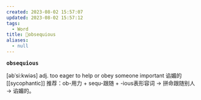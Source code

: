 ```yaml
---
created: 2023-08-02 15:57:07
updated: 2023-08-02 15:57:12
tags:
  - Word
title: 📖obsequious
aliases:
  - null
---
```


<pre><strong>obsequious</strong></pre>
[əbˈsi:kwiəs]
adj. too eager to help or obey someone important 谄媚的
[[sycophantic]]
推荐：ob-用力 + sequ-跟随 + -ious表形容词 → 拼命跟随别人 → 谄媚的。